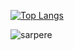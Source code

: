 [![Top Langs](https://github-readme-stats.vercel.app/api/top-langs/?username=sarpere)](https://github.com/sarpere/github-readme-stats)

<img src="https://github-readme-stats.vercel.app/api?username=sarpere&show_icons=true&theme=dark" alt="sarpere" />

